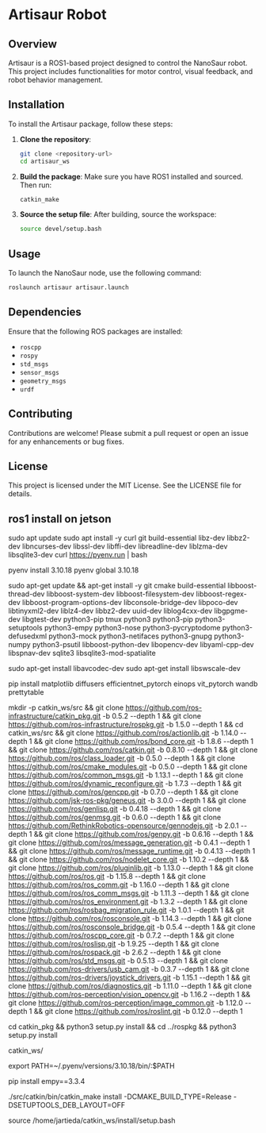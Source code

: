 # Artisaur Robot

## Overview
Artisaur is a ROS1-based project designed to control the NanoSaur robot. This project includes functionalities for motor control, visual feedback, and robot behavior management.

## Installation
To install the Artisaur package, follow these steps:

1. **Clone the repository**:
   ```bash
   git clone <repository-url>
   cd artisaur_ws
   ```

2. **Build the package**:
   Make sure you have ROS1 installed and sourced. Then run:
   ```bash
   catkin_make
   ```

3. **Source the setup file**:
   After building, source the workspace:
   ```bash
   source devel/setup.bash
   ```

## Usage
To launch the NanoSaur node, use the following command:
```bash
roslaunch artisaur artisaur.launch
```

## Dependencies
Ensure that the following ROS packages are installed:
- `roscpp`
- `rospy`
- `std_msgs`
- `sensor_msgs`
- `geometry_msgs`
- `urdf`

## Contributing
Contributions are welcome! Please submit a pull request or open an issue for any enhancements or bug fixes.

## License
This project is licensed under the MIT License. See the LICENSE file for details.


## ros1 install on jetson

sudo apt update
sudo apt install -y curl git build-essential libz-dev libbz2-dev libncurses-dev libssl-dev libffi-dev libreadline-dev liblzma-dev libsqlite3-dev
curl https://pyenv.run | bash

pyenv install 3.10.18
pyenv global 3.10.18

sudo apt-get update && apt-get install -y     git     cmake     build-essential     libboost-thread-dev     libboost-system-dev     libboost-filesystem-dev     libboost-regex-dev     libboost-program-options-dev     libconsole-bridge-dev     libpoco-dev     libtinyxml2-dev     liblz4-dev     libbz2-dev     uuid-dev     liblog4cxx-dev     libgpgme-dev     libgtest-dev     python3-pip     tmux     python3     python3-pip     python3-setuptools     python3-empy     python3-nose     python3-pycryptodome     python3-defusedxml     python3-mock     python3-netifaces     python3-gnupg     python3-numpy     python3-psutil     libboost-python-dev     libopencv-dev     libyaml-cpp-dev     libspnav-dev     sqlite3     libsqlite3-mod-spatialite

sudo apt-get install libavcodec-dev 
sudo apt-get install libswscale-dev 

pip install     matplotlib     diffusers     efficientnet_pytorch     einops     vit_pytorch     wandb     prettytable 

mkdir -p catkin_ws/src &&     git clone https://github.com/ros-infrastructure/catkin_pkg.git -b 0.5.2 --depth 1 &&     git clone https://github.com/ros-infrastructure/rospkg.git -b 1.5.0 --depth 1 &&     cd catkin_ws/src &&     git clone https://github.com/ros/actionlib.git -b 1.14.0 --depth 1 &&     git clone https://github.com/ros/bond_core.git -b 1.8.6 --depth 1 &&     git clone https://github.com/ros/catkin.git -b 0.8.10 --depth 1 &&     git clone https://github.com/ros/class_loader.git -b 0.5.0 --depth 1 &&     git clone https://github.com/ros/cmake_modules.git -b 0.5.0 --depth 1 &&     git clone https://github.com/ros/common_msgs.git -b 1.13.1 --depth 1 &&     git clone https://github.com/ros/dynamic_reconfigure.git -b 1.7.3 --depth 1 &&     git clone https://github.com/ros/gencpp.git -b 0.7.0 --depth 1 &&     git clone https://github.com/jsk-ros-pkg/geneus.git -b 3.0.0 --depth 1 &&     git clone https://github.com/ros/genlisp.git -b 0.4.18 --depth 1 &&     git clone https://github.com/ros/genmsg.git -b 0.6.0 --depth 1 &&     git clone https://github.com/RethinkRobotics-opensource/gennodejs.git -b 2.0.1 --depth 1 &&     git clone https://github.com/ros/genpy.git -b 0.6.16 --depth 1 &&     git clone https://github.com/ros/message_generation.git -b 0.4.1 --depth 1 &&     git clone https://github.com/ros/message_runtime.git -b 0.4.13 --depth 1 &&     git clone https://github.com/ros/nodelet_core.git -b 1.10.2 --depth 1 &&     git clone https://github.com/ros/pluginlib.git -b 1.13.0 --depth 1 &&     git clone https://github.com/ros/ros.git -b 1.15.8 --depth 1 &&     git clone https://github.com/ros/ros_comm.git -b 1.16.0 --depth 1 &&     git clone https://github.com/ros/ros_comm_msgs.git -b 1.11.3 --depth 1 &&     git clone https://github.com/ros/ros_environment.git -b 1.3.2 --depth 1 &&     git clone https://github.com/ros/rosbag_migration_rule.git -b 1.0.1 --depth 1 &&     git clone https://github.com/ros/rosconsole.git -b 1.14.3 --depth 1 &&     git clone https://github.com/ros/rosconsole_bridge.git -b 0.5.4 --depth 1 &&     git clone https://github.com/ros/roscpp_core.git -b 0.7.2 --depth 1 &&     git clone https://github.com/ros/roslisp.git -b 1.9.25 --depth 1 &&     git clone https://github.com/ros/rospack.git -b 2.6.2 --depth 1 &&     git clone https://github.com/ros/std_msgs.git -b 0.5.13 --depth 1 &&     git clone https://github.com/ros-drivers/usb_cam.git -b 0.3.7 --depth 1 &&     git clone https://github.com/ros-drivers/joystick_drivers.git -b 1.15.1 --depth 1 &&     git clone https://github.com/ros/diagnostics.git -b 1.11.0 --depth 1 &&     git clone https://github.com/ros-perception/vision_opencv.git -b 1.16.2 --depth 1 &&     git clone https://github.com/ros-perception/image_common.git -b 1.12.0 --depth 1 &&     git clone https://github.com/ros/roslint.git -b 0.12.0 --depth 1 

cd catkin_pkg && python3 setup.py install &&     cd ../rospkg && python3 setup.py install

catkin_ws/

export PATH=~/.pyenv/versions/3.10.18/bin/:$PATH


pip install empy==3.3.4

./src/catkin/bin/catkin_make install -DCMAKE_BUILD_TYPE=Release -DSETUPTOOLS_DEB_LAYOUT=OFF

source /home/jartieda/catkin_ws/install/setup.bash

